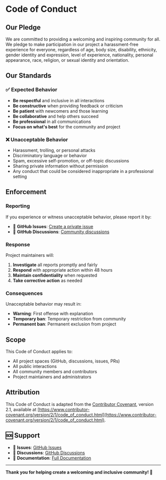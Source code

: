 # Code of Conduct

## Our Pledge

We are committed to providing a welcoming and inspiring community for all. We pledge to make participation in our project a harassment-free experience for everyone, regardless of age, body size, disability, ethnicity, gender identity and expression, level of experience, nationality, personal appearance, race, religion, or sexual identity and orientation.

## Our Standards

### ✅ Expected Behavior

- **Be respectful** and inclusive in all interactions
- **Be constructive** when providing feedback or criticism
- **Be patient** with newcomers and those learning
- **Be collaborative** and help others succeed
- **Be professional** in all communications
- **Focus on what's best** for the community and project

### ❌ Unacceptable Behavior

- Harassment, trolling, or personal attacks
- Discriminatory language or behavior
- Spam, excessive self-promotion, or off-topic discussions
- Sharing private information without permission
- Any conduct that could be considered inappropriate in a professional setting

## Enforcement

### Reporting

If you experience or witness unacceptable behavior, please report it by:

- 🐛 **GitHub Issues**: [Create a private issue](https://github.com/PasswordCheck/Password-Check/issues)
- 💬 **GitHub Discussions**: [Community discussions](https://github.com/PasswordCheck/Password-Check/discussions)

### Response

Project maintainers will:

1. **Investigate** all reports promptly and fairly
2. **Respond** with appropriate action within 48 hours
3. **Maintain confidentiality** when requested
4. **Take corrective action** as needed

### Consequences

Unacceptable behavior may result in:

- **Warning**: First offense with explanation
- **Temporary ban**: Temporary restriction from community
- **Permanent ban**: Permanent exclusion from project

## Scope

This Code of Conduct applies to:

- All project spaces (GitHub, discussions, issues, PRs)
- All public interactions
- All community members and contributors
- Project maintainers and administrators

## Attribution

This Code of Conduct is adapted from the [Contributor Covenant](https://www.contributor-covenant.org/), version 2.1, available at [https://www.contributor-covenant.org/version/2/1/code_of_conduct.html](https://www.contributor-covenant.org/version/2/1/code_of_conduct.html).

## 🆘 Support

- 🐛 **Issues**: [GitHub Issues](https://github.com/PasswordCheck/Password-Check/issues)
- 💬 **Discussions**: [GitHub Discussions](https://github.com/PasswordCheck/Password-Check/discussions)
- 📖 **Documentation**: [Full Documentation](https://github.com/PasswordCheck/Password-Check#readme)

---

**Thank you for helping create a welcoming and inclusive community! 🙏**
